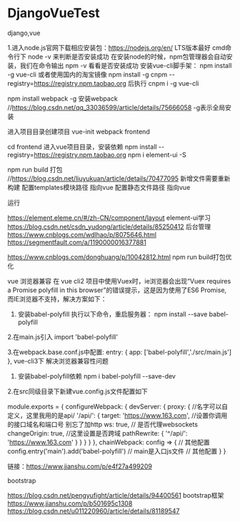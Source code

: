 ﻿# DjangoVueTest
 django,vue
 
 1.进入node.js官网下载相应安装包：https://nodejs.org/en/  LTS版本最好
 cmd命令行下 node -v  来判断是否安装成功
 在安装node的时候，npm包管理器会自动安装，我们在命令输出 npm -v 看看是否安装成功
 安装vue-cli脚手架：
 npm install -g vue-cli 或者使用国内的淘宝镜像 npm install -g cnpm --registry=https://registry.npm.taobao.org     后执行 cnpm i -g vue-cli
 
 npm install webpack -g 安装webpack  //https://blog.csdn.net/qq_33036599/article/details/75666058  -g表示全局安装
 
 
 进入项目目录创建项目 
 vue-init webpack frontend
 
 cd frontend 进入vue项目目录，安装依赖
 npm install --registry=https://registry.npm.taobao.org
 npm i element-ui -S
 
 npm run build 打包  //https://blog.csdn.net/liuyukuan/article/details/70477095   新增文件需要重新构建
 配置templates模块路径 指向vue
 配置静态文件路径 指向vue
 
 运行
 
 
 https://element.eleme.cn/#/zh-CN/component/layout  element-ui学习
 https://blog.csdn.net/csdn_yudong/article/details/85250412  后台管理
 https://www.cnblogs.com/wdlhao/p/8075646.html
 https://segmentfault.com/a/1190000016377881
 
 
 https://www.cnblogs.com/donghuang/p/10042812.html npm run build打包优化
 
 
 vue 浏览器兼容
 在 vue cli2 项目中使用Vuex时，ie浏览器会出现“Vuex requires a Promise polyfill in this browser”的错误提示，这是因为使用了ES6 Promise,而IE浏览器不支持，解决方案如下：
1. 安装babel-polyfill 执行以下命令，重启服务器：
npm install --save babel-polyfill

2.在main.js引入
import 'babel-polyfill'

3.在webpack.base.conf.js中配置:
entry: {
    app: ['babel-polyfill','./src/main.js']
},
vue-cli3下 解决浏览器兼容性问题

1. 安装babel-polyfill依赖
 npm i babel-polyfill --save-dev

2.在src同级目录下新建vue.config.js文件配置如下

module.exports = {
    configureWebpack: {
        devServer: {
            proxy: {
                //名字可以自定义，这里我用的是api/
                '/api/': {
                    target: 'https://www.163.com', //设置你调用的接口域名和端口号 别忘了加http
                    ws: true, // 是否代理websockets
                    changeOrigin: true, //这里设置是否跨域
                    pathRewrite: {
                        '^/api/': 'https://www.163.com'
                    }
                }
            }
        }
    },
    chainWebpack: config => {
    // 其他配置
    config.entry('main').add('babel-polyfill') // main是入口js文件
    // 其他配置
   }
}


链接：https://www.jianshu.com/p/e4f27a499209

 
 bootstrap
 
 https://blog.csdn.net/pengyufight/article/details/94400561 bootstrap框架
 https://www.jianshu.com/p/b501695c1308
 https://blog.csdn.net/u011220960/article/details/81189547